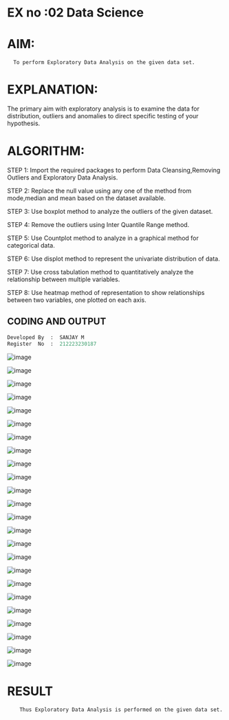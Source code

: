 # EX no :02 Data Science
# AIM:
      To perform Exploratory Data Analysis on the given data set.
      
# EXPLANATION:
  The primary aim with exploratory analysis is to examine the data for distribution, outliers and anomalies to direct specific testing of your hypothesis.
  
# ALGORITHM:
STEP 1: Import the required packages to perform Data Cleansing,Removing Outliers and Exploratory Data Analysis.

STEP 2: Replace the null value using any one of the method from mode,median and mean based on the dataset available.

STEP 3: Use boxplot method to analyze the outliers of the given dataset.

STEP 4: Remove the outliers using Inter Quantile Range method.

STEP 5: Use Countplot method to analyze in a graphical method for categorical data.

STEP 6: Use displot method to represent the univariate distribution of data.

STEP 7: Use cross tabulation method to quantitatively analyze the relationship between multiple variables.

STEP 8: Use heatmap method of representation to show relationships between two variables, one plotted on each axis.

## CODING AND OUTPUT
```python
Developed By  :  SANJAY M
Register  No  :  212223230187
```

![image](https://github.com/user-attachments/assets/3df6f64e-1154-4466-af54-ee7e670405a3)

![image](https://github.com/user-attachments/assets/d3b6d487-e16d-47e0-8f07-2ac54ac08720)

![image](https://github.com/user-attachments/assets/b3b0cc66-61a7-44e8-a150-0df3c2d2da76)

![image](https://github.com/user-attachments/assets/99e17962-2c5a-4842-ac11-e96571f2255b)

![image](https://github.com/user-attachments/assets/b67da099-6239-45bd-8e25-ab7d160df530)

![image](https://github.com/user-attachments/assets/5e05d984-fc83-4d8e-9230-910134d59294)

![image](https://github.com/user-attachments/assets/b3c1a386-d390-4a2f-b38c-175f5bbbc942)

![image](https://github.com/user-attachments/assets/8d952222-83e1-4117-a37e-6522eaa1d03a)

![image](https://github.com/user-attachments/assets/b82a6b53-5ef4-421f-8522-30c40cbb96f3)

![image](https://github.com/user-attachments/assets/13a2085a-93dc-4f5a-bd6e-a8e8cfbe32c1)

![image](https://github.com/user-attachments/assets/0ce25cbe-55e5-4334-956c-b7cdb1e2aa6a)

![image](https://github.com/user-attachments/assets/f3f94aa4-1e07-46bc-91ad-41aef1a653c0)

![image](https://github.com/user-attachments/assets/5548085b-3258-435f-b91f-ee55045c3156)

![image](https://github.com/user-attachments/assets/c9ba332b-75b8-4c9a-a395-271181af199d)

![image](https://github.com/user-attachments/assets/7db43d33-5560-4a6e-9c70-5cd910be9cf9)

![image](https://github.com/user-attachments/assets/84264274-22bb-41a2-9b59-c4b328aff068)

![image](https://github.com/user-attachments/assets/99e5bb63-f3bd-4e0a-b52a-beec7be27347)

![image](https://github.com/user-attachments/assets/748bc0ff-3b6d-4293-8cdb-e0114abf738c)

![image](https://github.com/user-attachments/assets/899eab5f-c257-4d04-ab1b-74879d464b52)

![image](https://github.com/user-attachments/assets/5ddd37f6-eaf3-45ef-814c-8a1b02b49a14)

![image](https://github.com/user-attachments/assets/d58c7e8a-1af0-480d-bc40-29d1986810f3)

![image](https://github.com/user-attachments/assets/ed6a0976-e334-4cf6-b9a9-9cb4368e5bcf)

![image](https://github.com/user-attachments/assets/593f232e-cafc-4b39-a8e6-ac40550a3eff)

![image](https://github.com/user-attachments/assets/c444b9a6-a11a-42e6-a6f7-f2375f81d6fd)

# RESULT
        Thus Exploratory Data Analysis is performed on the given data set.
